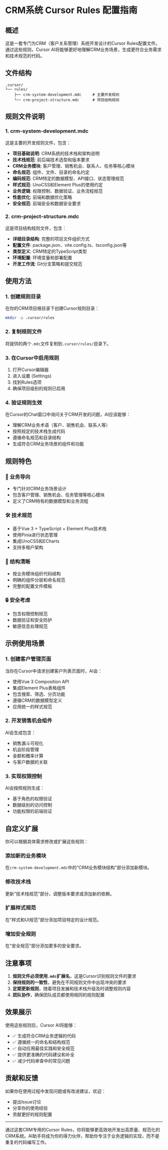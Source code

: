 # CRM系统 Cursor Rules 配置指南

## 概述

这是一套专门为CRM（客户关系管理）系统开发设计的Cursor Rules配置文件。通过这些规则，Cursor AI将能够更好地理解CRM业务场景，生成更符合业务需求和技术规范的代码。

## 文件结构

```
.cursor/
└── rules/
    ├── crm-system-development.mdc     # 主要开发规则
    └── crm-project-structure.mdc      # 项目结构规则
```

## 规则文件说明

### 1. crm-system-development.mdc
这是主要的开发规则文件，包含：
- **项目基础说明**: CRM系统的技术栈和架构说明
- **技术栈规范**: 前后端技术选型和版本要求
- **CRM业务模块**: 客户管理、销售机会、联系人、任务等核心模块
- **命名规范**: 组件、文件、目录的命名约定
- **编码规范**: CRM特定的数据模型、API接口、状态管理规范
- **样式规范**: UnoCSS和Element Plus的使用约定
- **业务逻辑**: 权限控制、数据验证、业务流程规范
- **性能优化**: 前端和数据优化策略
- **安全规范**: 前端安全和数据安全要求

### 2. crm-project-structure.mdc
这是项目结构规则文件，包含：
- **详细目录结构**: 完整的项目文件组织方式
- **配置文件**: package.json、vite.config.ts、tsconfig.json等
- **类型定义**: CRM特定的TypeScript类型
- **环境配置**: 环境变量和部署配置
- **开发工作流**: Git分支策略和提交规范

## 使用方法

### 1. 创建规则目录
在你的CRM项目根目录下创建Cursor规则目录：
```bash
mkdir -p .cursor/rules
```

### 2. 复制规则文件
将提供的两个`.mdc`文件复制到`.cursor/rules/`目录下。

### 3. 在Cursor中启用规则
1. 打开Cursor编辑器
2. 进入设置 (Settings)
3. 找到Rules选项
4. 确保项目级别的规则已启用

### 4. 验证规则生效
在Cursor的Chat窗口中询问关于CRM开发的问题，AI应该能够：
- 理解CRM业务术语（客户、销售机会、联系人等）
- 按照规定的技术栈生成代码
- 遵循命名规范和目录结构
- 生成符合CRM业务场景的组件和功能

## 规则特色

### 🎯 业务导向
- 专门针对CRM业务场景设计
- 包含客户管理、销售机会、任务管理等核心模块
- 定义了CRM特有的数据模型和业务流程

### 🛠️ 技术规范
- 基于Vue 3 + TypeScript + Element Plus技术栈
- 使用Pinia进行状态管理
- 集成UnoCSS和ECharts
- 支持多租户架构

### 📁 结构清晰
- 按业务模块组织代码结构
- 明确的组件分层和命名规范
- 完整的配置文件模板

### 🔒 安全考虑
- 包含权限控制规范
- 数据验证和安全防护
- 敏感信息处理规范

## 示例使用场景

### 1. 创建客户管理页面
当你在Cursor中请求创建客户列表页面时，AI会：
- 使用Vue 3 Composition API
- 集成Element Plus表格组件
- 包含搜索、筛选、分页功能
- 遵循CRM的数据模型定义
- 应用统一的样式规范

### 2. 开发销售机会组件
AI会生成包含：
- 销售漏斗可视化
- 机会阶段管理
- 金额和概率计算
- 与客户数据的关联

### 3. 实现权限控制
AI会按照规则生成：
- 基于角色的权限验证
- 数据级别的访问控制
- 功能权限的前端验证

## 自定义扩展

你可以根据具体需求修改或扩展这些规则：

### 添加新的业务模块
在`crm-system-development.mdc`中的"CRM业务模块结构"部分添加新模块。

### 修改技术栈
更新"技术栈规范"部分，调整版本要求或添加新的依赖。

### 扩展样式规范
在"样式和UI规范"部分添加项目特定的设计规范。

### 增加安全规则
在"安全规范"部分添加更多的安全要求。

## 注意事项

1. **规则文件必须使用`.mdc`扩展名**，这是Cursor识别规则文件的要求
2. **保持规则的一致性**，避免在不同规则文件中出现冲突的要求
3. **定期更新规则**，随着项目发展和技术栈升级及时调整规则内容
4. **团队协作**，确保团队成员都使用相同的规则配置

## 效果展示

使用这些规则后，Cursor AI将能够：
- ✅ 生成符合CRM业务逻辑的代码
- ✅ 遵循统一的命名和结构规范
- ✅ 自动应用最佳实践和安全规范
- ✅ 提供更准确的代码建议和补全
- ✅ 减少代码审查中的常见问题

## 贡献和反馈

如果你在使用过程中发现问题或有改进建议，欢迎：
- 提出Issue讨论
- 分享你的使用经验
- 贡献更好的规则配置

---

通过这套CRM专用的Cursor Rules，你将能够更高效地开发出高质量、规范化的CRM系统。AI助手将成为你的得力伙伴，帮助你专注于业务逻辑的实现，而不是重复的代码编写工作。 